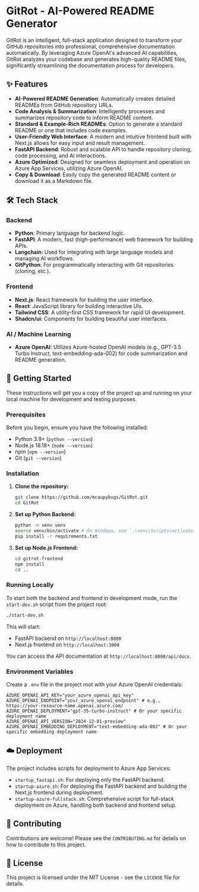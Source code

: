 # GitRot - AI-Powered README Generator

GitRot is an intelligent, full-stack application designed to transform your GitHub repositories into professional, comprehensive documentation automatically. By leveraging Azure OpenAI's advanced AI capabilities, GitRot analyzes your codebase and generates high-quality README files, significantly streamlining the documentation process for developers.

## ✨ Features

*   **AI-Powered README Generation**: Automatically creates detailed READMEs from GitHub repository URLs.
*   **Code Analysis & Summarization**: Intelligently processes and summarizes repository code to inform README content.
*   **Standard & Example-Rich READMEs**: Option to generate a standard README or one that includes code examples.
*   **User-Friendly Web Interface**: A modern and intuitive frontend built with Next.js allows for easy input and result management.
*   **FastAPI Backend**: Robust and scalable API to handle repository cloning, code processing, and AI interactions.
*   **Azure Optimized**: Designed for seamless deployment and operation on Azure App Services, utilizing Azure OpenAI.
*   **Copy & Download**: Easily copy the generated README content or download it as a Markdown file.

## 🛠️ Tech Stack

### Backend

*   **Python**: Primary language for backend logic.
*   **FastAPI**: A modern, fast (high-performance) web framework for building APIs.
*   **Langchain**: Used for integrating with large language models and managing AI workflows.
*   **GitPython**: For programmatically interacting with Git repositories (cloning, etc.).

### Frontend

*   **Next.js**: React framework for building the user interface.
*   **React**: JavaScript library for building interactive UIs.
*   **Tailwind CSS**: A utility-first CSS framework for rapid UI development.
*   **Shadcn/ui**: Components for building beautiful user interfaces.

### AI / Machine Learning

*   **Azure OpenAI**: Utilizes Azure-hosted OpenAI models (e.g., GPT-3.5 Turbo Instruct, text-embedding-ada-002) for code summarization and README generation.

## 🚀 Getting Started

These instructions will get you a copy of the project up and running on your local machine for development and testing purposes.

### Prerequisites

Before you begin, ensure you have the following installed:

*   Python 3.9+ (`python --version`)
*   Node.js 18.18+ (`node --version`)
*   npm (`npm --version`)
*   Git (`git --version`)

### Installation

1.  **Clone the repository:**

    ```bash
    git clone https://github.com/mcaupybugs/GitRot.git 
    cd GitRot
    ```

2.  **Set up Python Backend:**

    ```bash
    python -m venv venv
    source venv/bin/activate # On Windows, use `.\venv\Scripts\activate`
    pip install -r requirements.txt
    ```

3.  **Set up Node.js Frontend:**

    ```bash
    cd gitrot-frontend
    npm install
    cd ..
    ```

### Running Locally

To start both the backend and frontend in development mode, run the `start-dev.sh` script from the project root:

```bash
./start-dev.sh
```

This will start:
*   FastAPI backend on `http://localhost:8000`
*   Next.js frontend on `http://localhost:3000`

You can access the API documentation at `http://localhost:8000/api/docs`.

### Environment Variables

Create a `.env` file in the project root with your Azure OpenAI credentials:

```dotenv
AZURE_OPENAI_API_KEY="your_azure_openai_api_key"
AZURE_OPENAI_ENDPOINT="your_azure_openai_endpoint" # e.g., https://your-resource-name.openai.azure.com/
AZURE_OPENAI_DEPLOYMENT="gpt-35-turbo-instruct" # Or your specific deployment name
AZURE_OPENAI_API_VERSION="2024-12-01-preview"
AZURE_OPENAI_EMBEDDING_DEPLOYMENT="text-embedding-ada-002" # Or your specific embedding deployment name
```

## ☁️ Deployment

The project includes scripts for deployment to Azure App Services:

*   `startup_fastapi.sh`: For deploying only the FastAPI backend.
*   `startup-azure.sh`: For deploying the FastAPI backend and building the Next.js frontend during deployment.
*   `startup-azure-fullstack.sh`: Comprehensive script for full-stack deployment on Azure, handling both backend and frontend setup.

## 🤝 Contributing

Contributions are welcome! Please see the `CONTRIBUTING.md` for details on how to contribute to this project.

## 📄 License

This project is licensed under the MIT License - see the `LICENSE` file for details. 